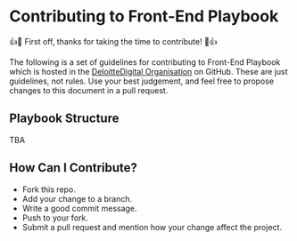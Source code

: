 # Contributing to Front-End Playbook

:+1::tada: First off, thanks for taking the time to contribute! :tada::+1:

The following is a set of guidelines for contributing to Front-End Playbook which is hosted in the [DeloitteDigital Organisation](https://github.com/DeloitteDigitalUK) on GitHub.
These are just guidelines, not rules. Use your best judgement, and feel free to propose changes to this document in a pull request.

## Playbook Structure
TBA

## How Can I Contribute?
* Fork this repo.
* Add your change to a branch.
* Write a good commit message.
* Push to your fork.
* Submit a pull request and mention how your change affect the project.
